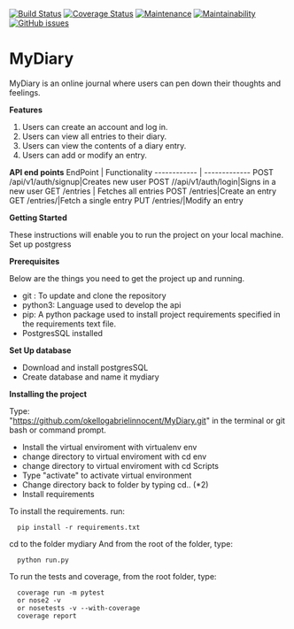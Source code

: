 [![Build Status](https://travis-ci.org/okellogabrielinnocent/MyDiary.svg?branch=master)](https://travis-ci.org/okellogabrielinnocent/MyDiary?branch=develop)
[![Coverage Status](https://coveralls.io/repos/github/okellogabrielinnocent/MyDiary/badge.svg?branch=challenge3)](https://coveralls.io/github/okellogabrielinnocent/MyDiary?branch=challenge3)
[![Maintenance](https://img.shields.io/maintenance/yes/2018.svg)](https://codeclimate.com/github/okellogabrielinnocent/MyDiary)
[![Maintainability](https://api.codeclimate.com/v1/badges/ac11ed19fceb907af12a/maintainability)](https://codeclimate.com/github/okellogabrielinnocent/MyDiary/maintainability)
[![GitHub issues](https://img.shields.io/github/issues/okellogabrielinnocent/MyDiary.svg)](https://github.com/okellogabrielinnocent/MyDiary/issues)



# MyDiary
 MyDiary is an online journal where users can pen down their thoughts and feelings.

**Features**
1. Users can create an account and log in.
2. Users can view all entries to their diary.
3. Users can view the contents of a diary entry.
4. Users can add or modify an entry.

**API end points**
EndPoint | Functionality
------------ | -------------
POST /api/v1/auth/signup|Creates new user
POST //api/v1/auth/login|Signs in a new user
GET /entries | Fetches all entries
POST /entries|Create an entry
GET /entries/<entryId>|Fetch a single entry
PUT /entries/<entryId>|Modify an entry


**Getting Started**

These instructions will enable you to run the project on your local machine.
Set up postgress

**Prerequisites**

Below are the things you need to get the project up and running.

- git : To update and clone the repository
- python3: Language used to develop the api
- pip: A python package used to install project requirements specified in the requirements text file.
- PostgresSQL installed

 **Set Up database**
 - Download and install postgresSQL
 - Create database and name it mydiary
 
**Installing the project**

Type:        
       "https://github.com/okellogabrielinnocent/MyDiary.git"
  in the terminal or git bash or command prompt.
- Install the virtual enviroment with virtualenv env
- change directory to virtual enviroment with cd env
- change directory to virtual enviroment with cd Scripts
- Type "activate" to activate virtual environment
- Change directory back to folder by typing cd.. (*2)
- Install requirements

To install the requirements. run:

      pip install -r requirements.txt

cd to the folder mydiary
And from the root of the folder, type:
      
      python run.py
      
To run the tests and coverage, from the root folder, type: 
        
      coverage run -m pytest 
      or nose2 -v
      or nosetests -v --with-coverage
      coverage report
